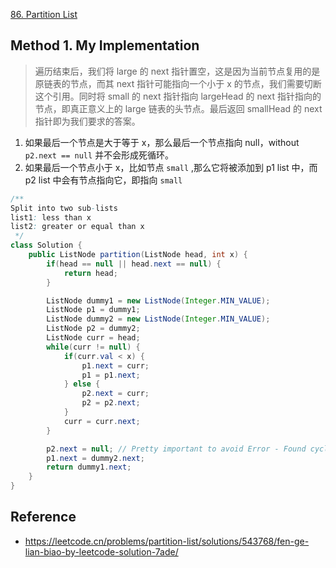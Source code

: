 [86. Partition List](https://leetcode.com/problems/partition-list/description/)


## Method 1. My Implementation
> 遍历结束后，我们将 large 的 next 指针置空，这是因为当前节点复用的是原链表的节点，而其 next 指针可能指向一个小于 x 的节点，我们需要切断这个引用。同时将 small 的 next 指针指向 largeHead 的 next 指针指向的节点，即真正意义上的 large 链表的头节点。最后返回 smallHead 的 next 指针即为我们要求的答案。

1. 如果最后一个节点是大于等于 x，那么最后一个节点指向 null，without `p2.next == null` 并不会形成死循环。
2. 如果最后一个节点小于 x，比如节点 `small` ,那么它将被添加到 p1 list 中，而 p2 list 中会有节点指向它，即指向 `small` 

```java
/**
Split into two sub-lists
list1: less than x
list2: greater or equal than x
 */
class Solution {
    public ListNode partition(ListNode head, int x) {
        if(head == null || head.next == null) {
            return head;
        }

        ListNode dummy1 = new ListNode(Integer.MIN_VALUE);
        ListNode p1 = dummy1;
        ListNode dummy2 = new ListNode(Integer.MIN_VALUE);
        ListNode p2 = dummy2;
        ListNode curr = head;
        while(curr != null) {
            if(curr.val < x) {
                p1.next = curr;
                p1 = p1.next;
            } else {
                p2.next = curr;
                p2 = p2.next;
            }
            curr = curr.next;
        }

        p2.next = null; // Pretty important to avoid Error - Found cycle in the ListNode
        p1.next = dummy2.next;
        return dummy1.next;
    }
}
```


## Reference
* https://leetcode.cn/problems/partition-list/solutions/543768/fen-ge-lian-biao-by-leetcode-solution-7ade/